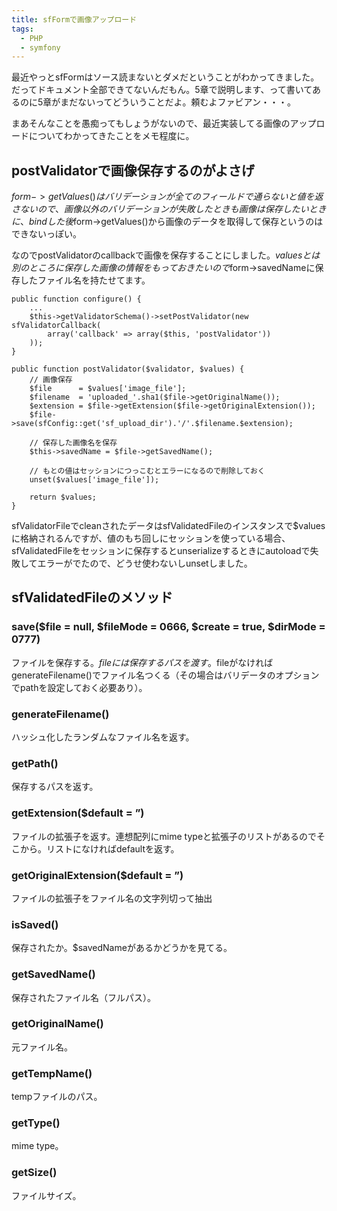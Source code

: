 ```yaml
---
title: sfFormで画像アップロード
tags: 
  - PHP
  - symfony
---
```


最近やっとsfFormはソース読まないとダメだということがわかってきました。だってドキュメント全部できてないんだもん。5章で説明します、って書いてあるのに5章がまだないってどういうことだよ。頼むよファビアン・・・。

まあそんなことを愚痴ってもしょうがないので、最近実装してる画像のアップロードについてわかってきたことをメモ程度に。

postValidatorで画像保存するのがよさげ
------------------------------------

$form->getValues()はバリデーションが全てのフィールドで通らないと値を返さないので、画像以外のバリデーションが失敗したときも画像は保存したいときに、bindした後$form->getValues()から画像のデータを取得して保存というのはできないっぽい。

なのでpostValidatorのcallbackで画像を保存することにしました。$valuesとは別のところに保存した画像の情報をもっておきたいので$form->savedNameに保存したファイル名を持たせてます。

```php?start_inline=1
public function configure() {
    ...
    $this->getValidatorSchema()->setPostValidator(new sfValidatorCallback(
        array('callback' => array($this, 'postValidator'))
    ));
}

public function postValidator($validator, $values) {
    // 画像保存
    $file      = $values['image_file'];
    $filename  = 'uploaded_'.sha1($file->getOriginalName());
    $extension = $file->getExtension($file->getOriginalExtension());
    $file->save(sfConfig::get('sf_upload_dir').'/'.$filename.$extension);

    // 保存した画像名を保存
    $this->savedName = $file->getSavedName();

    // もとの値はセッションにつっこむとエラーになるので削除しておく
    unset($values['image_file']);

    return $values;
}
```

sfValidatorFileでcleanされたデータはsfValidatedFileのインスタンスで$valuesに格納されるんですが、値のもち回しにセッションを使っている場合、sfValidatedFileをセッションに保存するとunserializeするときにautoloadで失敗してエラーがでたので、どうせ使わないしunsetしました。

sfValidatedFileのメソッド
-------------------------

### save($file = null, $fileMode = 0666, $create = true, $dirMode = 0777)

ファイルを保存する。$fileには保存するパスを渡す。$fileがなければgenerateFilename()でファイル名つくる（その場合はバリデータのオプションでpathを設定しておく必要あり）。

### generateFilename()

ハッシュ化したランダムなファイル名を返す。

### getPath()

保存するパスを返す。

### getExtension($default = ”)

ファイルの拡張子を返す。連想配列にmime typeと拡張子のリストがあるのでそこから。リストになければdefaultを返す。

### getOriginalExtension($default = ”)

ファイルの拡張子をファイル名の文字列切って抽出

### isSaved()

保存されたか。$savedNameがあるかどうかを見てる。

### getSavedName()

保存されたファイル名（フルパス）。

### getOriginalName()

元ファイル名。

### getTempName()

tempファイルのパス。

### getType()

mime type。

### getSize()

ファイルサイズ。
